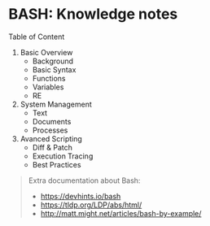 # BASH: Knowledge notes

Table of Content

1. Basic Overview
    * Background
    * Basic Syntax
    * Functions
    * Variables
    * RE
2. System Management
    * Text
    * Documents
    * Processes
3. Avanced Scripting
    * Diff & Patch
    * Execution Tracing
    * Best Practices

> Extra documentation about Bash:
> * https://devhints.io/bash
> * https://tldp.org/LDP/abs/html/
> * http://matt.might.net/articles/bash-by-example/

